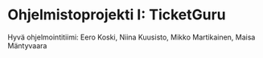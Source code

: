 # Ohjelmistoprojekti I: TicketGuru

Hyvä ohjelmointitiimi: Eero Koski, Niina Kuusisto, Mikko Martikainen, Maisa Mäntyvaara
